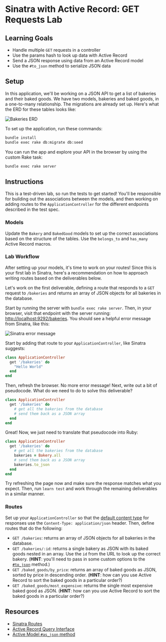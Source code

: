 # Sinatra with Active Record: GET Requests Lab

## Learning Goals

- Handle multiple `GET` requests in a controller
- Use the params hash to look up data with Active Record
- Send a JSON response using data from an Active Record model
- Use the `#to_json` method to serialize JSON data

## Setup

In this application, we'll be working on a JSON API to get a list of bakeries
and their baked goods. We have two models, bakeries and baked goods, in a
one-to-many relationship. The migrations are already set up. Here's what the ERD
for these tables looks like:

![Bakeries ERD](https://curriculum-content.s3.amazonaws.com/phase-3/sinatra-with-active-record-get-lab/bakeries-baked_goods-erd.png)

To set up the application, run these commands:

```sh
bundle install
bundle exec rake db:migrate db:seed
```

You can run the app and explore your API in the browser by using the custom Rake
task:

```sh
bundle exec rake server
```

## Instructions

This is a test-driven lab, so run the tests to get started! You'll be
responsible for building out the associations between the models, and then
working on adding routes to the `ApplicationController` for the different
endpoints described in the test spec.

### Models

Update the `Bakery` and `BakedGood` models to set up the correct associations
based on the structure of the tables. Use the `belongs_to` and `has_many` Active
Record macros.

### Lab Workflow

After setting up your models, it's time to work on your routes! Since
this is your first lab in Sinatra, here's a recommendation on how to
approach writing routes based on the deliverables below.

Let's work on the first deliverable, defining a route that responds to a `GET`
request to `/bakeries` and returns an array of JSON objects for all bakeries in
the database.

Start by running the server with `bundle exec rake server`. Then, in your
browser, visit that endpoint with the server running:
[http://localhost:9292/bakeries](http://localhost:9292/bakeries). You should see
a helpful error message from Sinatra, like this:

![Sinatra error message](https://curriculum-content.s3.amazonaws.com/phase-3/sinatra-with-active-record-get-lab/sinatra-error-message.png)

Start by adding that route to your `ApplicationController`, like Sinatra suggests:

```rb
class ApplicationController
  get '/bakeries' do
    "Hello World"
  end
end
```

Then, refresh the browser. No more error message! Next, write out a bit of
pseudocode. What do we need to do to solve this deliverable?

```rb
class ApplicationController
  get '/bakeries' do
    # get all the bakeries from the database
    # send them back as a JSON array
  end
end
```

Great! Now, we just need to translate that pseudocode into Ruby:

```rb
class ApplicationController
  get '/bakeries' do
    # get all the bakeries from the database
    bakeries = Bakery.all
    # send them back as a JSON array
    bakeries.to_json
  end
end
```

Try refreshing the page now and make sure the response matches what you expect.
Then, run `learn test` and work through the remaining deliverables in a similar
manner.

### Routes

Set up your `ApplicationController` so that the
[default content type][available settings] for responses use the
`Content-Type: application/json` header. Then, define routes that do the
following:

- `GET /bakeries`: returns an array of JSON objects for all bakeries in the database.
- `GET /bakeries/:id`: returns a single bakery as JSON with its baked goods
  nested in an array. Use the `id` from the URL to look up the correct bakery.
  (**HINT**: you'll need to pass in some custom options to the
  [`#to_json`][as_json] method.)
- `GET /baked_goods/by_price`: returns an array of baked goods as JSON, sorted
  by price in descending order. (**HINT**: how can you use Active Record to sort
  the baked goods in a particular order?)
- `GET /baked_goods/most_expensive`: returns the single most expensive baked
  good as JSON. (**HINT**: how can you use Active Record to sort the baked goods
  in a particular order?)

## Resources

- [Sinatra Routes](https://rubydoc.info/gems/sinatra#routes)
- [Active Record Query Interface](https://guides.rubyonrails.org/active_record_querying.html)
- [Active Model `#as_json` method][as_json]

[available settings]: https://msp-greg.github.io/sinatra/file.README.html#available-settings
[as_json]: https://api.rubyonrails.org/classes/ActiveModel/Serializers/JSON.html#method-i-as_json
